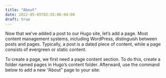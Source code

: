 ```yaml
---
title: "About"
date: 2022-05-05T02:55:06-04:00
draft: true
---
```

Now that we’ve added a post to our Hugo site, let’s add a page. Most content management systems, including WordPress, distinguish between posts and pages. Typically, a post is a dated piece of content, while a page consists of evergreen or static content.

To create a page, we first need a page content section. To do this, create a folder named pages in Hugo’s content folder. Afterward, use the command below to add a new “About” page to your site:

